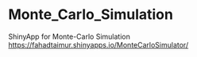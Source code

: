 # Monte_Carlo_Simulation
ShinyApp for Monte-Carlo Simulation
https://fahadtaimur.shinyapps.io/MonteCarloSimulator/
